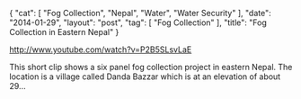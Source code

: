 {
   "cat": [
      "Fog Collection",
      "Nepal",
      "Water",
      "Water Security"
   ],
   "date": "2014-01-29",
   "layout": "post",
   "tag": [
      "Fog Collection"
   ],
   "title": "Fog Collection in Eastern Nepal"
}

http://www.youtube.com/watch?v=P2B5SLsvLaE  

This short clip shows a six panel fog collection project in eastern Nepal. The location is a village called Danda Bazzar which is at an elevation of about 29...